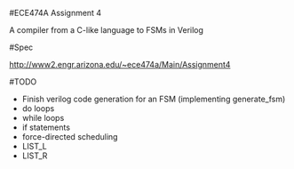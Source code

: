 #ECE474A Assignment 4

A compiler from a C-like language to FSMs in Verilog

#Spec

http://www2.engr.arizona.edu/~ece474a/Main/Assignment4

#TODO

* Finish verilog code generation for an FSM (implementing generate_fsm)
* do loops
* while loops
* if statements
* force-directed scheduling
* LIST_L
* LIST_R




